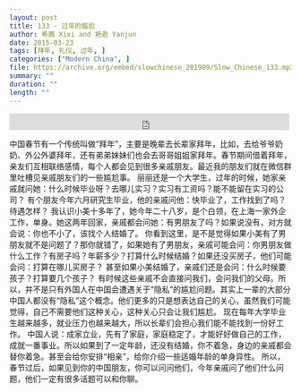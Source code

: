 ```yaml
---
layout: post
title: 133 - 过年的尴尬
author: 希茜 Xixi and 艳君 Yanjun
date: 2015-03-23
tags: [拜年, 礼仪, 过年, ]
categories: ["Modern China", ]
file: https://archive.org/embed/slowchinese_201909/Slow_Chinese_133.mp3
summary: ""
duration: ""
length: ""
---
```


<iframe src="https://archive.org/embed/slowchinese_201909/Slow_Chinese_133.mp3" width="500" height="30" frameborder="0" webkitallowfullscreen="true" mozallowfullscreen="true" allowfullscreen></iframe>

中国春节有一个传统叫做“拜年”，主要是晚辈去长辈家拜年，比如，去给爷爷奶奶、外公外婆拜年，还有弟弟妹妹们也会去哥哥姐姐家拜年。春节期间借着拜年，亲友们互相联络感情，每个人都会见到很多亲戚朋友。最近我的朋友们就在微信群里吐槽见亲戚朋友们的一些尴尬事。
丽丽还是一个大学生，过年的时候，她家亲戚就问她：什么时候毕业呀？去哪儿实习？实习有工资吗？能不能留在实习的公司？
有个朋友今年六月研究生毕业，他的亲戚问他：快毕业了，工作找到了吗？待遇怎样？
我认识小美十多年了，她今年二十八岁，是个白领，在上海一家外企工作，单身。她这两年回家，亲戚都会问她：有男朋友了吗？如果说没有，对方就会说：你也不小了，该找个人结婚了。
你看到这里，是不是觉得如果小美有了男朋友就不是问题了？那你就错了，如果她有了男朋友，亲戚可能会问：你男朋友做什么工作？有房子吗？年薪多少？打算什么时候结婚？如果还没买房子，他们可能会问：打算在哪儿买房子？
甚至如果小美结婚了，亲戚们还是会问：什么时候要孩子？打算要几个孩子？
有时候这些亲戚不会直接问我们，会问我们的父母。所以，并不是只有外国人在中国会遭遇关于“隐私”的尴尬问题。其实上一辈的大部分中国人都没有“隐私”这个概念。他们更多的只是想表达自己的关心，虽然我们可能觉得，自己不需要他们这种关心，这种关心只会让我们尴尬。
现在每年大学毕业生越来越多，就业压力也越来越大，所以长辈们会担心我们能不能找到一份好工作。
中国人说：成家立业，先有了家庭，家庭稳定了，才能好好做自己的工作，成就一番事业。所以如果到了一定年龄，还没有结婚，你不着急，身边的亲戚都会替你着急。甚至会给你安排“相亲”，给你介绍一些适婚年龄的单身异性。
所以，春节过后，如果见到你的中国朋友，你可以问问他们，今年亲戚问了他们什么问题，他们一定有很多话题可以和你聊。
